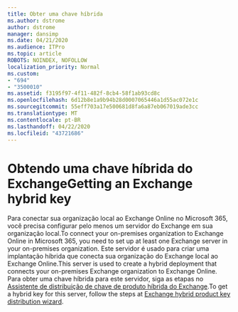 ```yaml
---
title: Obter uma chave híbrida
ms.author: dstrome
author: dstrome
manager: dansimp
ms.date: 04/21/2020
ms.audience: ITPro
ms.topic: article
ROBOTS: NOINDEX, NOFOLLOW
localization_priority: Normal
ms.custom:
- "694"
- "3500010"
ms.assetid: f3195f97-4f11-482f-8cb4-58f1ab93cd8c
ms.openlocfilehash: 6d12b8e1a9b94b28d0007065446a1d55ac072e1c
ms.sourcegitcommit: 55eff703a17e500681d8fa6a87eb067019ade3cc
ms.translationtype: MT
ms.contentlocale: pt-BR
ms.lasthandoff: 04/22/2020
ms.locfileid: "43721686"
---
```

# <a name="getting-an-exchange-hybrid-key"></a><span data-ttu-id="abbbe-102">Obtendo uma chave híbrida do Exchange</span><span class="sxs-lookup"><span data-stu-id="abbbe-102">Getting an Exchange hybrid key</span></span>

<span data-ttu-id="abbbe-103">Para conectar sua organização local ao Exchange Online no Microsoft 365, você precisa configurar pelo menos um servidor do Exchange em sua organização local.</span><span class="sxs-lookup"><span data-stu-id="abbbe-103">To connect your on-premises organization to Exchange Online in Microsoft 365, you need to set up at least one Exchange server in your on-premises organization.</span></span> <span data-ttu-id="abbbe-104">Este servidor é usado para criar uma implantação híbrida que conecta sua organização do Exchange local ao Exchange Online.</span><span class="sxs-lookup"><span data-stu-id="abbbe-104">This server is used to create a hybrid deployment that connects your on-premises Exchange organization to Exchange Online.</span></span> <span data-ttu-id="abbbe-105">Para obter uma chave híbrida para este servidor, siga as etapas no [Assistente de distribuição de chave de produto híbrida do Exchange](https://aka.ms/hybridkey).</span><span class="sxs-lookup"><span data-stu-id="abbbe-105">To get a hybrid key for this server, follow the steps at [Exchange hybrid product key distribution wizard](https://aka.ms/hybridkey).</span></span>
  